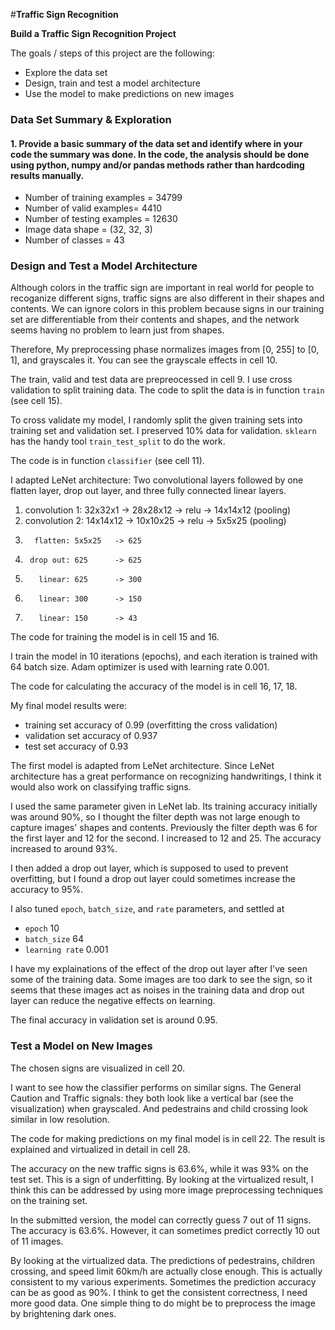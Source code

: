 #**Traffic Sign Recognition** 

**Build a Traffic Sign Recognition Project**

The goals / steps of this project are the following:
* Explore the data set
* Design, train and test a model architecture
* Use the model to make predictions on new images

### Data Set Summary & Exploration

#### 1. Provide a basic summary of the data set and identify where in your code the summary was done. In the code, the analysis should be done using python, numpy and/or pandas methods rather than hardcoding results manually.

- Number of training examples = 34799
- Number of valid examples= 4410
- Number of testing examples = 12630
- Image data shape = (32, 32, 3)
- Number of classes = 43

### Design and Test a Model Architecture


Although colors in the traffic sign are important in real world for
people to recoganize different signs, traffic signs are also different
in their shapes and contents. We can ignore colors in this problem
because signs in our training set are differentiable from their
contents and shapes, and the network seems having no problem to learn
just from shapes.

Therefore, My preprocessing phase normalizes images from [0, 255] to
[0, 1], and grayscales it. You can see the grayscale effects in cell
10.

The train, valid and test data are prepreocessed in cell 9. I use
cross validation to split training data. The code to split the data
is in function `train` (see cell 15).

To cross validate my model, I randomly split the given training sets
into training set and validation set. I preserved 10% data for
validation. `sklearn` has the handy tool `train_test_split` to do the
work.

The code is in function `classifier` (see cell 11).

I adapted LeNet architecture: Two convolutional layers followed by one
flatten layer, drop out layer, and three fully connected linear
layers.

1. convolution 1: 32x32x1  -> 28x28x12 -> relu -> 14x14x12 (pooling)
2. convolution 2: 14x14x12 -> 10x10x25 -> relu -> 5x5x25   (pooling)
3.       flatten: 5x5x25   -> 625
4.      drop out: 625      -> 625
5.        linear: 625      -> 300
6.        linear: 300      -> 150
7.        linear: 150      -> 43

The code for training the model is in cell 15 and 16.

I train the model in 10 iterations (epochs), and each iteration is
trained with 64 batch size. Adam optimizer is used with learning rate
0.001.


The code for calculating the accuracy of the model is in cell 16, 17, 18.

My final model results were:
* training set accuracy of 0.99 (overfitting the cross validation)
* validation set accuracy of 0.937
* test set accuracy of 0.93


The first model is adapted from LeNet architecture. Since LeNet
architecture has a great performance on recognizing handwritings, I
think it would also work on classifying traffic signs.

I used the same parameter given in LeNet lab. Its training accuracy
initially was around 90%, so I thought the filter depth was not large
enough to capture images' shapes and contents. Previously the filter
depth was 6 for the first layer and 12 for the second. I increased
to 12 and 25. The accuracy increased to around 93%.

I then added a drop out layer, which is supposed to used to prevent
overfitting, but I found a drop out layer could sometimes increase the
accuracy to 95%.

I also tuned `epoch`, `batch_size`, and `rate` parameters, and settled at

- `epoch` 10
- `batch_size` 64
- `learning rate` 0.001

I have my explainations of the effect of the drop out layer after I've
seen some of the training data. Some images are too dark to see the
sign, so it seems that these images act as noises in the training data
and drop out layer can reduce the negative effects on learning.

The final accuracy in validation set is around 0.95.

### Test a Model on New Images

The chosen signs are visualized in cell 20.

I want to see how the classifier performs on similar signs. The
General Caution and Traffic signals: they both look like a vertical bar
(see the visualization) when grayscaled. And pedestrains and child
crossing look similar in low resolution.


The code for making predictions on my final model is in cell 22. The
result is explained and virtualized in detail in cell 28.

The accuracy on the new traffic signs is 63.6%, while it was 93% on
the test set. This is a sign of underfitting. By looking at the
virtualized result, I think this can be addressed by using more image
preprocessing techniques on the training set.


In the submitted version, the model can correctly guess 7 out of 11
signs. The accuracy is 63.6%. However, it can sometimes predict
correctly 10 out of 11 images.

By looking at the virtualized data. The predictions of pedestrains,
children crossing, and speed limit 60km/h are actually close
enough. This is actually consistent to my various
experiments. Sometimes the prediction accuracy can be as good as
90%. I think to get the consistent correctness, I need more good
data. One simple thing to do might be to preprocess the image by
brightening dark ones.
